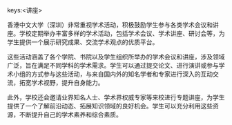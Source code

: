 keys:<讲座>


香港中文大学（深圳）非常重视学术活动，积极鼓励学生参与各类学术会议和讲座。学校定期举办丰富多样的学术活动，包括学术会议、学术讲座、研讨会等，为学生提供一个展示研究成果、交流学术观点的优质平台。

这些活动涵盖了各个学院、书院以及学生组织所举办的学术会议和讲座，涉及领域广泛，旨在满足不同学科的学术需求。学生可以通过提交论文、进行演讲或参与学术小组的方式参与这些活动，与来自国内外的知名学者和专家进行深入的互动交流，拓宽学术视野，提升自身能力。

此外，学校还会邀请业界知名人士、学术界权威专家等来校进行专题讲座，为学生提供了一个了解前沿动态、拓展知识领域的良好机会。学生可以充分利用这些资源，不断提升自己的学术素养和综合素质。